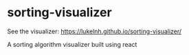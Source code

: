 # sorting-visualizer
 See the visualizer: https://lukelnh.github.io/sorting-visualizer/
 
 A sorting algorithm visualizer built using react
